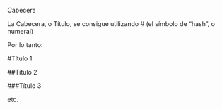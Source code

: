 Cabecera

La Cabecera, o Título, se consigue utilizando # (el símbolo de “hash”, o
numeral)

Por lo tanto:

#Título 1

##Título 2

###Título 3

etc.
